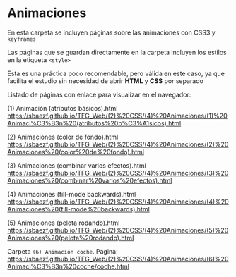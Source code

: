 ﻿# Animaciones
En esta carpeta se incluyen páginas sobre las animaciones con CSS3 y `keyframes`

Las páginas que se guardan directamente en la carpeta incluyen los estilos en la etiqueta `<style>`

Esta es una práctica poco recomendable, pero válida en este caso, ya que facilita el estudio sin necesidad de abrir **HTML** y **CSS** por separado

Listado de páginas con enlace para visualizar en el navegador:

(1) Animación (atributos básicos).html		
https://sbaezf.github.io/TFG_Web/(2)%20CSS/(4)%20Animaciones/(1)%20Animaci%C3%B3n%20(atributos%20b%C3%A1sicos).html

(2) Animaciones (color de fondo).html		
https://sbaezf.github.io/TFG_Web/(2)%20CSS/(4)%20Animaciones/(2)%20Animaciones%20(color%20de%20fondo).html

(3) Animaciones (combinar varios efectos).html
https://sbaezf.github.io/TFG_Web/(2)%20CSS/(4)%20Animaciones/(3)%20Animaciones%20(combinar%20varios%20efectos).html

(4) Animaciones (fill-mode backwards).html	
https://sbaezf.github.io/TFG_Web/(2)%20CSS/(4)%20Animaciones/(4)%20Animaciones%20(fill-mode%20backwards).html

(5) Animaciones (pelota rodando).html
https://sbaezf.github.io/TFG_Web/(2)%20CSS/(4)%20Animaciones/(5)%20Animaciones%20(pelota%20rodando).html

Carpeta `(6) Animación coche`. Página: 
https://sbaezf.github.io/TFG_Web/(2)%20CSS/(4)%20Animaciones/(6)%20Animaci%C3%B3n%20coche/coche.html
